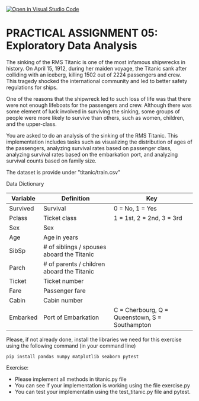 [![Open in Visual Studio Code](https://classroom.github.com/assets/open-in-vscode-718a45dd9cf7e7f842a935f5ebbe5719a5e09af4491e668f4dbf3b35d5cca122.svg)](https://classroom.github.com/online_ide?assignment_repo_id=14097605&assignment_repo_type=AssignmentRepo)
# PRACTICAL ASSIGNMENT 05: Exploratory Data Analysis


The sinking of the RMS Titanic is one of the most infamous shipwrecks in history. On April 15, 1912, during her maiden voyage, the Titanic sank after colliding with 
an iceberg, killing 1502 out of 2224 passengers and crew. This tragedy shocked the international community and led to better safety regulations for ships.

One of the reasons that the shipwreck led to such loss of life was that there were 
not enough lifeboats for the passengers and crew. Although there was some element of luck involved in surviving the sinking, some groups of people were more likely to survive than others, such as women, children, and the upper-class.

You are asked to do an analysis of the sinking of the RMS Titanic. This implementation includes tasks such as visualizing the distribution of ages of the passengers, analyzing survival rates based on passenger class, analyzing survival rates based on the embarkation port, and analyzing survival counts based on family size. 

The dataset is provide under "titanic/train.csv"

Data Dictionary

|Variable|	Definition|	Key|
|--------|------------|-------|
|Survived|	Survival|	    0 = No, 1 = Yes|
|Pclass|	    Ticket class|	1 = 1st, 2 = 2nd, 3 = 3rd|
|Sex|	        Sex||	
|Age|	        Age in years||	
|SibSp|	    # of siblings / spouses aboard the Titanic||	
|Parch|	    # of parents / children aboard the Titanic||	
|Ticket|	    Ticket number||	
|Fare|	    Passenger fare||	
|Cabin|	    Cabin number||	
|Embarked|	Port of Embarkation|C = Cherbourg, Q = Queenstown, S = Southampton|

Please, if not already done, install the libraries we need for this exercise using the following command (in your command line)

`pip install pandas numpy matplotlib seaborn pytest`

Exercise:

- Please implement all methods in titanic.py file
- You can see if your implementation is working using the file exercise.py
- You can test your implementatin using the test_titanic.py file and pytest.
